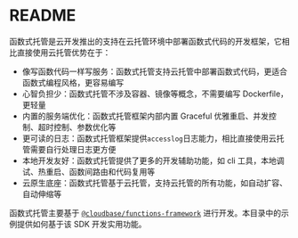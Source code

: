 # README

函数式托管是云开发推出的支持在云托管环境中部署函数式代码的开发框架，它相比直接使用云托管优势在于：

- 像写函数代码一样写服务：函数式托管支持云托管中部署函数式代码，更适合函数式编程风格，更容易编写
- 心智负担少：函数式托管不涉及容器、镜像等概念，不需要编写 Dockerfile，更轻量
- 内置的服务端优化：函数式托管框架内部内置 Graceful 优雅重启、并发控制、超时控制、参数优化等
- 更可读的日志：函数式托管框架提供`accesslog`日志能力，相比直接使用云托管需要自行处理日志更方便
- 本地开发友好：函数式托管提供了更多的开发辅助功能，如 cli 工具，本地调试、热重启、函数间路由和代码复用等
- 云原生底座：函数式托管基于云托管，支持云托管的所有功能，如自动扩容、自动伸缩等

函数式托管主要基于 [`@cloudbase/functions-framework`](https://www.npmjs.com/package/@cloudbase/functions-framework) 进行开发。本目录中的示例提供如何基于该 SDK 开发实用功能。


